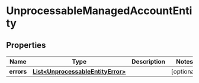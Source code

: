 

# UnprocessableManagedAccountEntity


## Properties

Name | Type | Description | Notes
------------ | ------------- | ------------- | -------------
**errors** | [**List&lt;UnprocessableEntityError&gt;**](UnprocessableEntityError.md) |  |  [optional]




